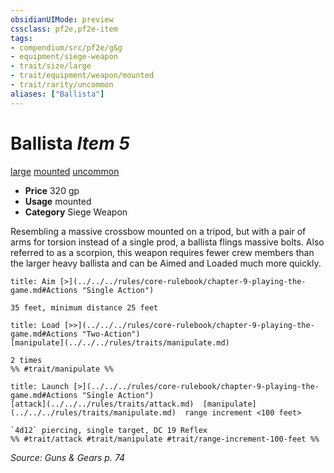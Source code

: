 ```yaml
---
obsidianUIMode: preview
cssclass: pf2e,pf2e-item
tags:
- compendium/src/pf2e/g&g
- equipment/siege-weapon
- trait/size/large
- trait/equipment/weapon/mounted
- trait/rarity/uncommon
aliases: ["Ballista"]
---
```

# Ballista *Item 5*  
[large](large-b1.md)  [mounted](mounted-g-g.md)  [uncommon](uncommon.md)  

- **Price** 320 gp
- **Usage** mounted
- **Category** Siege Weapon

Resembling a massive crossbow mounted on a tripod, but with a pair of arms for torsion instead of a single prod, a ballista flings massive bolts. Also referred to as a scorpion, this weapon requires fewer crew members than the larger heavy ballista and can be Aimed and Loaded much more quickly.

```ad-embed-ability
title: Aim [>](../../../rules/core-rulebook/chapter-9-playing-the-game.md#Actions "Single Action")

35 feet, minimum distance 25 feet
```

```ad-embed-ability
title: Load [>>](../../../rules/core-rulebook/chapter-9-playing-the-game.md#Actions "Two-Action")
[manipulate](../../../rules/traits/manipulate.md)  

2 times  
%% #trait/manipulate %%
```

```ad-embed-ability
title: Launch [>](../../../rules/core-rulebook/chapter-9-playing-the-game.md#Actions "Single Action")
[attack](../../../rules/traits/attack.md)  [manipulate](../../../rules/traits/manipulate.md)  range increment <100 feet>  

`4d12` piercing, single target, DC 19 Reflex  
%% #trait/attack #trait/manipulate #trait/range-increment-100-feet %%
```

*Source: Guns & Gears p. 74*
